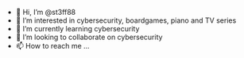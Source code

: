 - 👋 Hi, I’m @st3ff88
- 👀 I’m interested in cybersecurity, boardgames, piano and TV series
- 🌱 I’m currently learning cybersecurity
- 💞️ I’m looking to collaborate on cybersecurity
- 📫 How to reach me ...

<!---
st3ff88/st3ff88 is a ✨ special ✨ repository because its `README.md` (this file) appears on your GitHub profile.
You can click the Preview link to take a look at your changes.
--->
